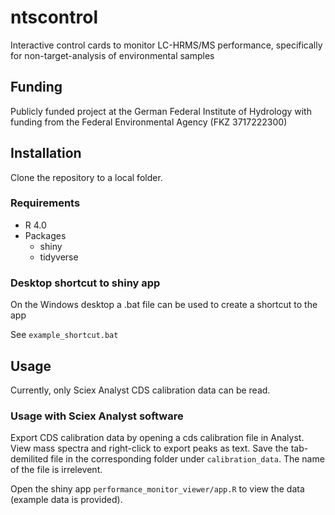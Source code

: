 # ntscontrol
Interactive control cards to monitor LC-HRMS/MS performance, specifically for
non-target-analysis of environmental samples

## Funding
Publicly funded project at the German Federal Institute of Hydrology with funding
from the Federal Environmental Agency (FKZ 3717222300)

## Installation
Clone the repository to a local folder. 

### Requirements

* R 4.0
* Packages
  - shiny
  - tidyverse

### Desktop shortcut to shiny app
On the Windows desktop a .bat file can be used to create a shortcut to the app

See `example_shortcut.bat`


## Usage
Currently, only Sciex Analyst CDS calibration data can be read.

### Usage with Sciex Analyst software
Export CDS calibration data by opening a cds calibration file in Analyst. View
mass spectra and right-click to export peaks as text. Save the tab-demilited
file in the corresponding folder under `calibration_data`. The name of the file
is irrelevent.

Open the shiny app `performance_monitor_viewer/app.R` to view the data (example
data is provided).